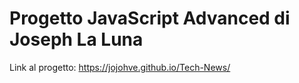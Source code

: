# Progetto JavaScript Advanced di Joseph La Luna
Link al progetto: https://jojohve.github.io/Tech-News/
